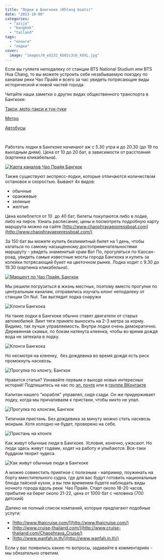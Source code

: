 ```yaml
---
title: "Лодки в Бангкоке (Khlong boats)"
date: "2013-10-08"
categories: 
  - "azija"
  - "bangkok"
  - "tailand"
tags: 
  - "клонги"
  - "лодки"
cover:
  image: "images/0_e5232_6b81c3c6_XXXL.jpg"
---
```


Если вы гуляете неподалеку от станции BTS National Studium или BTS Hua Chang, то вы можете устроить себе незабываемую поездку по каналам реки Чао Прайя и всего за час увидеть потрясающие виды исторической и новой частей города.

<!--more-->

Читайте наши заметки о других видах общественного транспорта в Бангкоке:

[Такси, мото-такси и тук-туки](https://vodpop.ru/taxi-v-bangkoke/ "Такси в Бангкоке")

[Метро](https://vodpop.ru/metro-v-bangkoke/ "Метро в Бангкоке")

[Автобусы](https://vodpop.ru/avtobusi-v-bangkoke/ "Автобусы в Бангкоке")

 

Работать лодки в Бангкоке начинают аж с 5.30 утра и до 20.30 (до 19 по выходным дням). Цена от 10 до 20 бат, а зависимости от расстояния (картинка кликабельна).

[![Карта каналов Чао Прайя Бангкок](images/BTS_MRT_Chao_Phraya_Express_Khlong.png)](https://vodpop.ru/wp-content/uploads/2013/10/BTS_MRT_Chao_Phraya_Express_Khlong.png)

Также существуют экспресс-лодки, которые отличаются количеством остановок и скоростью. Бывают 4х видов:

- обычные
- оранжевые
- зеленые
- желтые

Цена колеблется от 10  до 40 бат, билеты покупаются либо в лодке, либо на пирсе. Узнать расписание, цены и посмотреть подробную карту маршрута можно на сайте [http://www.chaophrayaexpressboat.com](http://www.chaophrayaexpressboat.com/)

За 150 бат вы можете купить безлимитный билет на 1 день, чтобы кататься по самому насыщенному достопримечательностями маршруту - увидеть знаменитый храм Ват По, прогуляться по Каосан-роад, увидеть самые известные мосты города Бангкока и купить за копейки потрясающий букет на цветочном рынке. Лодка ходит с 9.30 до 19.30 (картинка кликабельна).

[![Маршрут по Чао Прайя. Бангкок](images/река.png "Маршрут по Чао Прайя. Бангкок")](https://vodpop.ru/wp-content/uploads/2013/10/река.png)

Мы решили погрузиться в жизнь местных, поэтому вместо прогулки по центральным каналам, отправились изучать клонг неподалеку от станции On Nut. Так выглядит лодка снаружи

![Клонги Бангкока](images/0_e5232_6b81c3c6_XXL.jpg "Клонги Бангкока")

На такие лодки в Бангкоке обычно ставят двигатели от старых автомобилей. Винт тяги принято выносить на 2-3 метра за корму. Видимо, так лучше управляемость. Внутри лодки очень демократично. Деревянная скамья, по бокам натянута клеенка, чтобы во время дождя вода не затекала в лодку.

![Клонги Бангкока](images/0_e5226_bb715e15_XXL.jpg "Клонги Бангкока")

Но несмотря на клеенку,  без дождевика во время дождя есть риск промокнуть насквозь.

![Прогулка по клонгу, Бангкок](images/0_e522e_f93b8f63_XXL.jpg "Прогулка по клонгу, Бангкок")

Нравится статья? Узнавайте первым о выходе новых интересных историй! Подпишитесь на нас по [эл. почте](http://feedburner.google.com/fb/a/mailverify?uri=vodpop&loc=ru_RU) или в [группе ВКонтакте](http://vk.com/vodpop)

Капитан нашего "корабля" управлял, сидя сзади. Он же придерживает лодку, когда мы причаливаем к пристани, чтобы никто не упал.

![Прогулка по клонгам, Бангкок](images/0_e5230_62c3e0ae_XXL.jpg "Прогулка по клонгам, Бангкок")

Типичная пристань. Без дождевика за минуту можно стать насквозь мокрым. Хотя холодно не будет, проверено на себе.

![Пристань на клонге](images/0_e522f_d140f737_XXL.jpg "Пристань на клонге")

Как живут обычные люди в Бангкоке. Условия, конечно, ужасают. Но люди здесь живут годами, ходят на работу и улыбаются. Все-таки буддизм творит чудеса.

![Как живут обычные люди в Бангкоке](images/0_e522c_5bdaf342_XXL.jpg "Как живут обычные люди в Бангкоке")

А можно совместить приятное с полезным - например, поужинать на борту вместительного судна, где для вас будут готовить национальные блюда тайской кухни, а вы тем временем будете наблюдать виды ночного города вдоль реки  Чао Прайя. Старт около 18-20 часов, прибытие на берег около 21-22, цена от 1000 бат с человека (700 детский)

Далеко не полный список компаний, которые предлагают подобные услуги:

- [http://www.thaicruise.com/](http://www.thaicruise.com/)
- [http://www.cruise-thailand.com/](http://www.cruise-thailand.com/Chaophraya_Cruise/)
- [http://www.wanfah.in.th/](http://www.wanfah.in.th/)

Если у вас появились какие-то вопросы, задавайте в комментариях - мы обязательно ответим.
